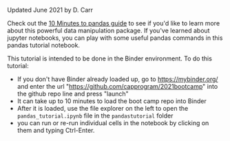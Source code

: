 Updated June 2021 by D. Carr

Check out the [10 Minutes to pandas guide](https://pandas.pydata.org/pandas-docs/version/0.15.2/10min.html) to see if you'd like to learn more about this powerful data manipulation package. If you've learned about jupyter notebooks, you can play with some useful pandas commands in this pandas tutorial notebook.

This tutorial is intended to be done in the Binder environment. To do this tutorial:
 * If you don't have Binder already loaded up, go to https://mybinder.org/ and enter the url "https://github.com/capprogram/2021bootcamp" into the github repo line and press "launch"
 * It can take up to 10 minutes to load the boot camp repo into Binder
 * After it is loaded, use the file explorer on the left to open the `pandas_tutorial.ipynb` file in the `pandastutorial` folder
 * you can run or re-run individual cells in the notebook by clicking on them and typing Ctrl-Enter. 


